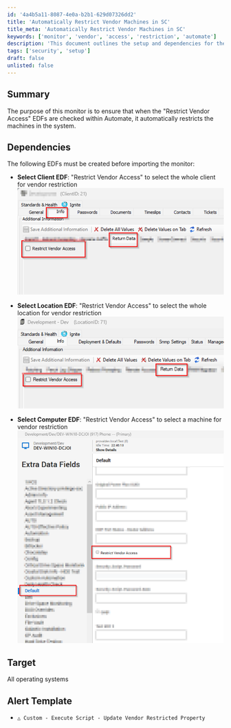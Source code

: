 ```yaml
---
id: '4a4b5a11-8087-4e0a-b2b1-629d07326dd2'
title: 'Automatically Restrict Vendor Machines in SC'
title_meta: 'Automatically Restrict Vendor Machines in SC'
keywords: ['monitor', 'vendor', 'access', 'restriction', 'automate']
description: 'This document outlines the setup and dependencies for the Restrict Vendor Access monitor in ConnectWise Automate, ensuring that when specific EDFs are checked, machines in the system are automatically restricted from vendor access.'
tags: ['security', 'setup']
draft: false
unlisted: false
---
```


## Summary

The purpose of this monitor is to ensure that when the "Restrict Vendor Access" EDFs are checked within Automate, it automatically restricts the machines in the system.

## Dependencies

The following EDFs must be created before importing the monitor:

- **Select Client EDF**: "Restrict Vendor Access" to select the whole client for vendor restriction  
  ![Image](../../../static/img/Automatically-Restrict-Vendor-Machines-in-SC/image_1.png)

- **Select Location EDF**: "Restrict Vendor Access" to select the whole location for vendor restriction  
  ![Image](../../../static/img/Automatically-Restrict-Vendor-Machines-in-SC/image_2.png)

- **Select Computer EDF**: "Restrict Vendor Access" to select a machine for vendor restriction  
  ![Image](../../../static/img/Automatically-Restrict-Vendor-Machines-in-SC/image_3.png)

## Target

All operating systems

## Alert Template

- `△ Custom - Execute Script - Update Vendor Restricted Property`



